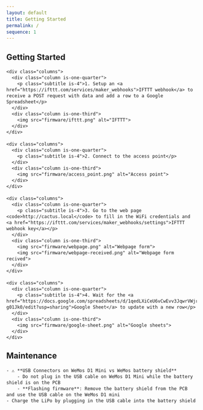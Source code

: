 ```yaml
---
layout: default
title: Getting Started
permalink: /
sequence: 1
---
```


<section class="section is-small">
  <div class="container">
    <h1 class="title is-1">Getting Started</h1>

    <div class="columns">
      <div class="column is-one-quarter">
        <p class="subtitle is-4">1. Setup an <a href="https://ifttt.com/services/maker_webhooks">IFTTT webhook</a> to receive a POST request with data and add a row to a Google Spreadsheet</p>
      </div>
      <div class="column is-one-third">
        <img src="firmware/ifttt.png" alt="IFTTT">
      </div>
    </div>

    <div class="columns">
      <div class="column is-one-quarter">
        <p class="subtitle is-4">2. Connect to the access point</p>
      </div>
      <div class="column is-one-third">
        <img src="firmware/access_point.png" alt="Access point">
      </div>
    </div>

    <div class="columns">
      <div class="column is-one-quarter">
        <p class="subtitle is-4">3. Go to the web page <code>http://cactus.local</code> to fill in the WiFi credentials and <a href="https://ifttt.com/services/maker_webhooks/settings">IFTTT webhook key</a></p>
      </div>
      <div class="column is-one-third">
        <img src="firmware/webpage.png" alt="Webpage form">
        <img src="firmware/webpage-received.png" alt="Webpage form recived">
      </div>
    </div>

    <div class="columns">
      <div class="column is-one-quarter">
        <p class="subtitle is-4">4. Wait for the <a href="https://docs.google.com/spreadsheets/d/1qedLXiCeU6vCwEvv3JqwrVWjrriB8L3DA9Xp-g01Jk0/edit?usp=sharing">Google Sheet</a> to update with a new row</p>
      </div>
      <div class="column is-one-third">
        <img src="firmware/google-sheet.png" alt="Google sheets">
      </div>
    </div>
  </div>
</section>

<section class="section is-small">
  <div class="container">
    <h1 class="title is-1">Maintenance</h1>

    - ⚠️ **USB Connectors on WeMos D1 Mini vs WeMos battery shield**
        - Do not plug in the USB cable on WeMos D1 Mini while the battery shield is on the PCB
        - **Flashing firmware**: Remove the battery shield from the PCB and use the USB cable on the WeMos D1 mini
    - Charge the LiPo by plugging in the USB cable into the battery shield

  </div>
</section>

